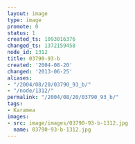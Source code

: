 ```yaml
---
layout: image
type: image
promote: 0
status: 1
created_ts: 1093016376
changed_ts: 1372159458
node_id: 1312
title: 03790-93-b
created: '2004-08-20'
changed: '2013-06-25'
aliases:
- "/2004/08/20/03790_93_b/"
- "/node/1312/"
permalink: "/2004/08/20/03790_93_b/"
tags:
- Karamea
images:
- src: image/images/03790-93-b-1312.jpg
  name: 03790-93-b-1312.jpg
---
```


